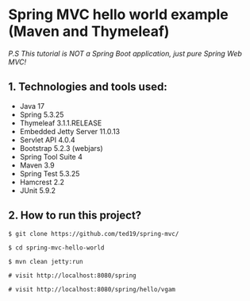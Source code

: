 Spring MVC hello world example (Maven and Thymeleaf)
===============================
_P.S This tutorial is NOT a Spring Boot application, just pure Spring Web MVC!_

## 1. Technologies and tools used:
* Java 17
* Spring 5.3.25
* Thymeleaf 3.1.1.RELEASE
* Embedded Jetty Server 11.0.13
* Servlet API 4.0.4
* Bootstrap 5.2.3 (webjars)
* Spring Tool Suite 4
* Maven 3.9
* Spring Test 5.3.25
* Hamcrest 2.2
* JUnit 5.9.2

## 2. How to run this project?
```shell
$ git clone https://github.com/ted19/spring-mvc/

$ cd spring-mvc-hello-world

$ mvn clean jetty:run

# visit http://localhost:8080/spring

# visit http://localhost:8080/spring/hello/vgam
```